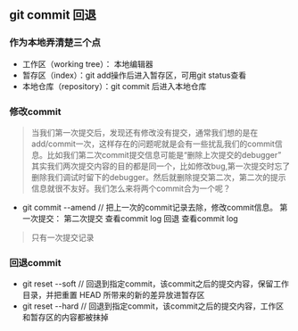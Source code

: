 ## git commit 回退
### 作为本地弄清楚三个点
* 工作区（working tree）： 本地编辑器
* 暂存区（index）：git add操作后进入暂存区，可用git status查看
* 本地仓库（repository）：git commit 后进入本地仓库

### 修改commit
> 当我们第一次提交后，发现还有修改没有提交，通常我们想的是在add/commit一次，这样存在的问题呢就是会有一些扰乱我们的commit信息。比如我们第二次commit提交信息可能是“删除上次提交的debugger”
> 其实我们两次提交内容的目的都是同一个，比如修改bug,第一次提交时忘了删除我们调试时留下的debugger。然后就删除提交第二次，第二次的提示信息就很不友好。我们怎么来将两个commit合为一个呢？
* git commit --amend   // 把上一次的commit记录去除，修改commit信息。
第一次提交：
第二次提交
查看commit log
回退
查看commit log
> 只有一次提交记录
### 回退commit
* git reset --soft   // 回退到指定commit，该commit之后的提交内容，保留工作目录，并把重置 HEAD 所带来的新的差异放进暂存区
* git reset --hard   // 回退到指定commit，该commit之后的提交内容，工作区和暂存区的内容都被抹掉




